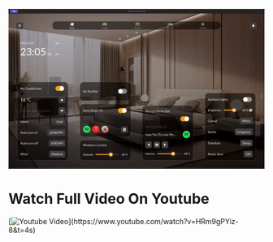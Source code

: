![Home Automation UI ](https://github.com/cppqtdev/Home-Automation-With-QT/blob/main/Video.gif)

# Watch Full Video On Youtube
[![Youtube Video ]([https://github.com/cppqtdev/Sport-Car-Instrumental-Cluster/blob/main/screenshot/1.png](https://github.com/cppqtdev/Home-Automation-With-QT/blob/main/Video.gif))](https://www.youtube.com/watch?v=HRm9gPYiz-8&t=4s)

